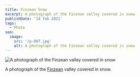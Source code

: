 ```yaml
---
title: Finzean Snow
excerpt: A photograph of the Finzean valley covered in snow
publishDate: '14 feb 2021'
tags:
  - Photo
seo: 
  image: 
    src: '/p-007.jpg'
    alt: A photograph of the Finzean valley covered in snow
---
```


![A photograph of the Finzean valley covered in snow](/p-007.jpg) 

A photograph of the <a href="https://en.wikipedia.org/wiki/Finzean">Finzean</a> valley covered in snow.